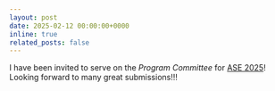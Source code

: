 ```yaml
---
layout: post
date: 2025-02-12 00:00:00+0000
inline: true
related_posts: false
---
```


I have been invited to serve on the *Program Committee* for [ASE 2025](https://conf.researchr.org/home/ase-2025)! Looking forward to many great submissions!!!